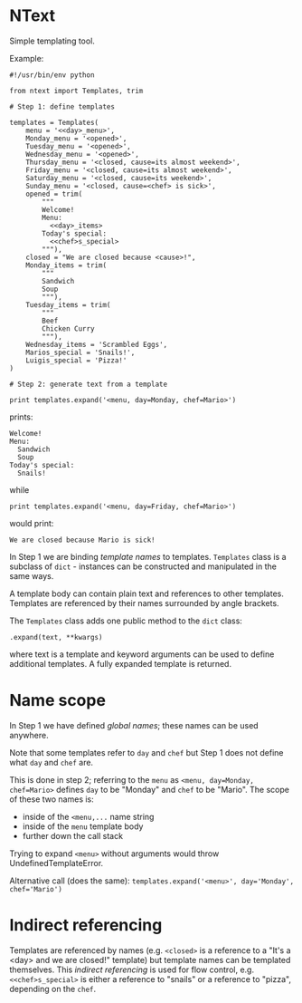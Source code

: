 NText
=====

Simple templating tool.

Example:

    #!/usr/bin/env python

    from ntext import Templates, trim

    # Step 1: define templates

    templates = Templates(
        menu = '<<day>_menu>',
        Monday_menu = '<opened>',
        Tuesday_menu = '<opened>',
        Wednesday_menu = '<opened>',
        Thursday_menu = '<closed, cause=its almost weekend>',
        Friday_menu = '<closed, cause=its almost weekend>',
        Saturday_menu = '<closed, cause=its weekend>',
        Sunday_menu = '<closed, cause=<chef> is sick>',
        opened = trim(
            """
            Welcome!
            Menu:
              <<day>_items>
            Today's special:
              <<chef>s_special>
            """),
        closed = "We are closed because <cause>!",
        Monday_items = trim(
            """
            Sandwich
            Soup
            """),
        Tuesday_items = trim(
            """
            Beef
            Chicken Curry
            """),
        Wednesday_items = 'Scrambled Eggs',
        Marios_special = 'Snails!',
        Luigis_special = 'Pizza!'
    )

    # Step 2: generate text from a template

    print templates.expand('<menu, day=Monday, chef=Mario>')

prints:

    Welcome!
    Menu:
      Sandwich
      Soup
    Today's special:
      Snails!

while

    print templates.expand('<menu, day=Friday, chef=Mario>')

would print:

    We are closed because Mario is sick!


In Step 1 we are binding *template names* to templates.
`Templates` class is a subclass of `dict` - instances can be
constructed and manipulated in the same ways.

A template body can contain plain text and references to other
templates. Templates are referenced by their names surrounded
by angle brackets.

The `Templates` class adds one public method to the `dict` class:

    .expand(text, **kwargs)

where text is a template and keyword arguments
can be used to define additional templates.
A fully expanded template is returned.

# Name scope

In Step 1 we have defined *global names*; these names can be used
anywhere.

Note that some templates refer to `day` and `chef`
but Step 1 does not define what `day` and `chef` are.

This is done in step 2; referring to the `menu` as
`<menu, day=Monday, chef=Mario>` defines `day` to be "Monday" and
`chef` to be "Mario". The scope of these two names is:

  * inside of the `<menu,...` name string
  * inside of the `menu` template body
  * further down the call stack

Trying to expand `<menu>` without arguments would throw UndefinedTemplateError.

Alternative call (does the same): `templates.expand('<menu>', day='Monday', chef='Mario')`

# Indirect referencing

Templates are referenced by names (e.g. `<closed>` is a reference
to a "It's a \<day\> and we are closed!" template) but template names
can be templated themselves. This *indirect referencing* is used for
flow control, e.g. `<<chef>s_special>` is either a reference to "snails"
or a reference to "pizza", depending on the `chef`.
